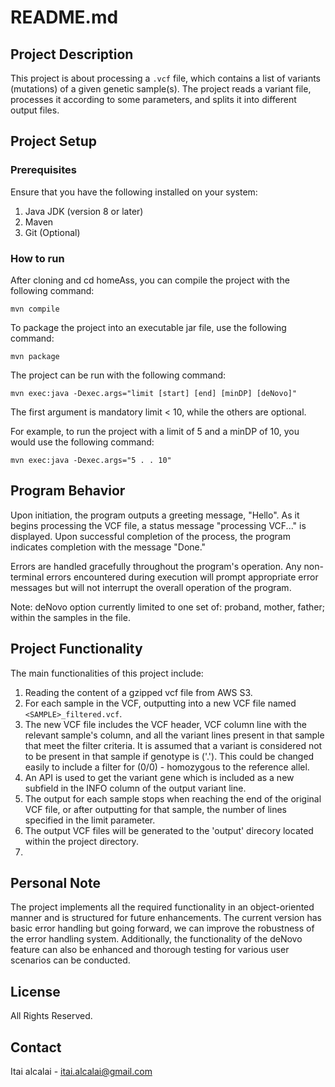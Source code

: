 # README.md

## Project Description

This project is about processing a `.vcf` file, which contains a list of variants (mutations) of a given genetic sample(s). The project reads a variant file, processes it according to some parameters, and splits it into different output files.

## Project Setup

### Prerequisites

Ensure that you have the following installed on your system:

1. Java JDK (version 8 or later)
2. Maven
3. Git (Optional)

### How to run

After cloning and cd homeAss, you can compile the project with the following command:

```shell
mvn compile
```

To package the project into an executable jar file, use the following command:

```shell
mvn package
```

The project can be run with the following command:

```shell
mvn exec:java -Dexec.args="limit [start] [end] [minDP] [deNovo]"
```

The first argument is mandatory limit < 10, while the others are optional. 

For example, to run the project with a limit of 5 and a minDP of 10, you would use the following command:

```shell
mvn exec:java -Dexec.args="5 . . 10"
```

## Program Behavior

Upon initiation, the program outputs a greeting message, "Hello". As it begins processing the VCF file, a status message "processing VCF..." is displayed. Upon successful completion of the process, the program indicates completion with the message "Done."

Errors are handled gracefully throughout the program's operation. Any non-terminal errors encountered during execution will prompt appropriate error messages but will not interrupt the overall operation of the program.

Note: deNovo option currently limited to one set of: proband, mother, father; within the samples in the file.

## Project Functionality

The main functionalities of this project include:

1. Reading the content of a gzipped vcf file from AWS S3.
2. For each sample in the VCF, outputting into a new VCF file named `<SAMPLE>_filtered.vcf`.
3. The new VCF file includes the VCF header, VCF column line with the relevant sample's column, and all the variant lines present in that sample that meet the filter criteria.
   It is assumed that a variant is considered not to be present in that sample if genotype is ('.'). This could be changed easily to include a filter for (0/0) - homozygous to the reference allel.
5. An API is used to get the variant gene which is included as a new subfield in the INFO column of the output variant line.
6. The output for each sample stops when reaching the end of the original VCF file, or after outputting for that sample, the number of lines specified in the limit parameter.
7. The output VCF files will be generated to the 'output' direcory located within the project directory.
8. 

## Personal Note

The project implements all the required functionality in an object-oriented manner and is structured for future enhancements. The current version has basic error handling but going forward, we can improve the robustness of the error handling system. Additionally, the functionality of the deNovo feature can also be enhanced and thorough testing for various user scenarios can be conducted.

## License
All Rights Reserved.

## Contact
Itai alcalai - itai.alcalai@gmail.com

